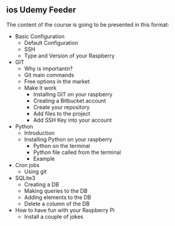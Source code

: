 ## ios Udemy Feeder

The content of the course is going to be presented in this format:

+ Basic Configuration
	+ Default Configuration
	+ SSH
	+ Type and Version of your Raspberry
+ GIT
	+ Why is importantn?
	+ Git main commands
	+ Free options in the market
	+ Make it work
		+ Installing GIT on your raspberry
		+ Creating a Bitbucket account
		+ Create your repository
		+ Add files to the project 
		+ Add SSH Key into your account
+ Python
	+ Introduction
	+ Installing Python on your raspberry
		+ Python on the terminal
		+ Python file called from the terminal
		+ Example
+ Cron jobs
	+ Using git
+ SQLite3
	+ Creating a DB
	+ Making queries to the DB
	+ Adding elements to the DB
	+ Delete a column of the DB
+ How to have fun with your Raspberry Pi
	+ Install a couple of jokes
